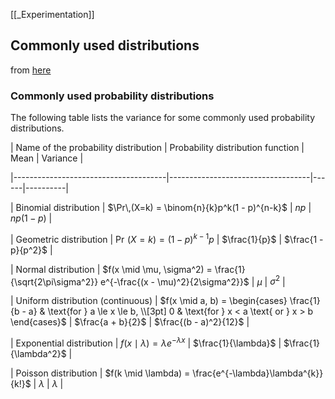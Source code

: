 [[_Experimentation]]

## Commonly used distributions

from [here](https://en.wikipedia.org/wiki/Variance)

### Commonly used probability distributions

  

The following table lists the variance for some commonly used probability distributions.

  

| Name of the probability distribution | Probability distribution function | Mean | Variance |

|--------------------------------------|-----------------------------------|------|----------|

| Binomial distribution | $\Pr\,(X=k) = \binom{n}{k}p^k(1 - p)^{n-k}$ | $np$ | $np(1 - p)$ |

| Geometric distribution | $\Pr\,(X=k) = (1 - p)^{k-1}p$ | $\frac{1}{p}$ | $\frac{1 - p}{p^2}$ |

| Normal distribution | $f(x \mid \mu, \sigma^2) = \frac{1}{\sqrt{2\pi\sigma^2}} e^{-\frac{(x - \mu)^2}{2\sigma^2}}$ | $\mu$ | $\sigma^2$ |

| Uniform distribution (continuous) | $f(x \mid a, b) = \begin{cases} \frac{1}{b - a} & \text{for } a \le x \le b, \\[3pt] 0 & \text{for } x < a \text{ or } x > b \end{cases}$ | $\frac{a + b}{2}$ | $\frac{(b - a)^2}{12}$ |

| Exponential distribution | $f(x \mid \lambda) = \lambda e^{-\lambda x}$ | $\frac{1}{\lambda}$ | $\frac{1}{\lambda^2}$ |

| Poisson distribution | $f(k \mid \lambda) = \frac{e^{-\lambda}\lambda^{k}}{k!}$ | $\lambda$ | $\lambda$ |
